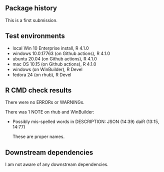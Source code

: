 ## Package history 
This is a first submission.

## Test environments
* local Win 10 Enterprise install, R 4.1.0
* windows 10.0.17763 (on Github actions), R 4.1.0
* ubuntu 20.04 (on Github actions), R 4.1.0
* mac OS 10.15 (on Github actions), R 4.1.0
* windows (on WinBuilder), R Devel
* fedora 24 (on rhub), R Devel

## R CMD check results
There were no ERRORs or WARNINGs.

There was 1 NOTE on rhub and WinBuilder:
* Possibly mis-spelled words in DESCRIPTION:
  JSON (14:39)
  daiR (13:15, 14:77)
  
  These are proper names. 

## Downstream dependencies
I am not aware of any downstream dependencies.
